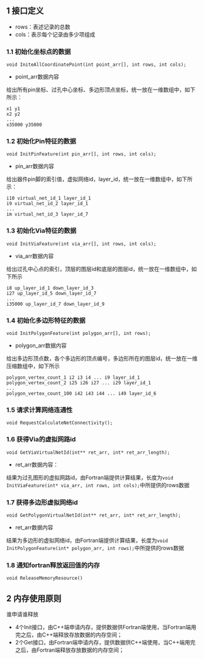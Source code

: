 ## 1 接口定义 ##

- rows：表述记录的总数
- cols：表示每个记录由多少项组成

### 1.1 初始化坐标点的数据
`void IniteAllCoordinatePoint(int point_arr[], int rows, int cols);`  

- point_arr数据内容

给出所有pin坐标、过孔中心坐标、多边形顶点坐标，统一放在一维数组中，如下所示：

`x1 y1`  
`x2 y2`  
`...`  
`x35000 y35000`  

### 1.2 初始化Pin特征的数据
`void InitPinFeature(int pin_arr[], int rows, int cols);`  

- pin_arr数据内容
  
给出器件pin脚的索引值，虚拟网络id，layer_id，统一放在一维数组中，如下所示：

`i10 virtual_net_id_1 layer_id_1`  
`i9 virtual_net_id_2 layer_id_1`  
`...`  
`im virtual_net_id_3 layer_id_7`  


### 1.3 初始化Via特征的数据  
`void InitViaFeature(int via_arr[], int rows, int cols);`  

- via_arr数据内容

给出过孔中心点的索引，顶层的图层id和底层的图层id，统一放在一维数组中，如下所示

`i8 up_layer_id_1 down_layer_id_3`  
`i27 up_layer_id_5 down_layer_id_7`  
`...`  
`i35000 up_layer_id_7 down_layer_id_9`  


### 1.4 初始化多边形特征的数据
`void InitPolygonFeature(int polygon_arr[], int rows);`  

- polygon_arr数据内容

给出多边形顶点数，各个多边形的顶点编号，多边形所在的图层id，统一放在一维压缩数组中，如下所示

`polygon_vertex_count_1 i2 i3 i4 ... i9 layer_id_1`  
`polygon_vertex_count_2 i25 i26 i27 ... i29 layer_id_1`  
`...`  
`polygon_vertex_count_100 i42 i43 i44 ... i49 layer_id_6` 


### 1.5 请求计算网络连通性 
`void RequestCalculateNetConnectivity();`  

### 1.6 获得Via的虚拟网路id
`void GetViaVirtualNetId(int** ret_arr, int* ret_arr_length);`  

- ret_arr数据内容：

结果为过孔图形的虚拟网路id，由Fortran端提供计算结果，长度为`void InitViaFeature(int* via_arr, int rows, int cols);`中所提供的rows数据

### 1.7 获得多边形虚拟网络id
`void GetPolygonVirtualNetId(int** ret_arr, int* ret_arr_length);` 

- ret_arr数据内容

结果为多边形的虚拟网络id，由Fortran端提供计算结果，长度为`void InitPolygonFeature(int* polygon_arr, int rows);`中所提供的rows数据 

### 1.8 通知fortran释放返回值的内存 ###

`void ReleaseMemoryResource()`

## 2 内存使用原则

谁申请谁释放

  - 4个Init接口，由C++端申请内存，提供数据供Fortran端使用，当Fortran端用完之后，由C++端释放存放数据的内存空间；
  - 2个Get接口，由Fortran端申请内存，提供数据供C++端使用，当C++端用完之后，由Fortran端释放存放数据的内存空间；


